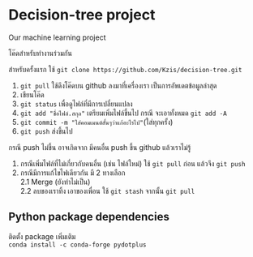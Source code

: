 # Decision-tree project
Our machine learning project


โค๊ดสำหรับทำงานร่วมกัน

สำหรับครั้งแรก ใช้ ```git clone https://github.com/Kzis/decision-tree.git```  
1. ```git pull``` ใช้ดึงโค๊ดบน github ลงมาที่เครื่องเรา เป็นการอัพเดตข้อมูลล่าสุด  
2. เขียนโค๊ด  
3. ```git status``` เพื่อดูไฟล์ที่มีการเปลี่ยนแปลง  
4. ```git add "ชื่อไฟล์.สกุล"``` เตรียมเพิ่มไฟล์ขึ้นไป กรณี จะเอาทั้งหมด ```git add -A```  
5. ```git commit -m "ใส่คอมเมนต์สั้นๆว่าแก้อะไรไป"```(ใส่ทุกครั้ง)  
6. ```git push``` ส่งขึ้นไป  

กรณี push ไม่ขึ้น อาจเกิดจาก มีคนอื่น push ขึ้น github แล้วเราไม่รู้  
1. กรณีเพิ่มไฟล์ที่ไม่เกี่ยวกับคนอื่น (เช่น ไฟล์ใหม่) ใช้ ```git pull``` ก่อน แล้วจึง ```git push```  
2. กรณีมีการแก้ไขไฟเดียวกัน มี 2 ทางเลือก  
2.1 Merge (ยังทำไม่เป็น)  
2.2 ลบของเราทิ้ง เอาของเพื่อน ใช้ ```git stash``` จากนั้น ```git pull```  

## Python package dependencies  
ติดตั้ง package เพิ่มเติม  
```conda install -c conda-forge pydotplus```  
